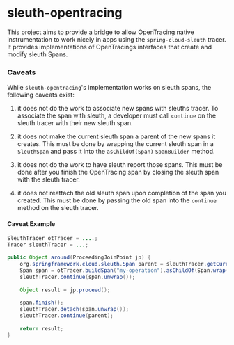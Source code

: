 # sleuth-opentracing

This project aims to provide a bridge to allow OpenTracing native instrumentation to
work nicely in apps using the `spring-cloud-sleuth` tracer. It provides implementations
of OpenTracings interfaces that create and modify sleuth Spans.

### Caveats

While `sleuth-opentracing`'s implementation works on sleuth spans, the following caveats exist:

1. it does not do the work to associate new spans with sleuths tracer. To associate the span
with sleuth, a developer must call `continue` on the sleuth tracer with their new sleuth span.

2. it does not make the current sleuth span a parent of the new spans it creates. This must be
done by wrapping the current sleuth span in a `SleuthSpan` and pass it into the `asChildOf(Span)`
`SpanBuilder` method.

3. it does not do the work to have sleuth report those spans. This must be done after you
finish the OpenTracing span by closing the sleuth span with the sleuth tracer.

4. it does not reattach the old sleuth span upon completion of the span you created. This
must be done by passing the old span into the `continue` method on the sleuth tracer.

#### Caveat Example

```java
SleuthTracer otTracer = ....;
Tracer sleuthTracer = ...;

public Object around(ProceedingJoinPoint jp) {
    org.springframework.cloud.sleuth.Span parent = sleuthTracer.getCurrentSpan();
    Span span = otTracer.buildSpan("my-operation").asChildOf(Span.wrap(parent)).start();
    sleuthTracer.continue(span.unwrap());
    
    Object result = jp.proceed();
    
    span.finish();
    sleuthTracer.detach(span.unwrap());
    sleuthTracer.continue(parent);
    
    return result;
}
```